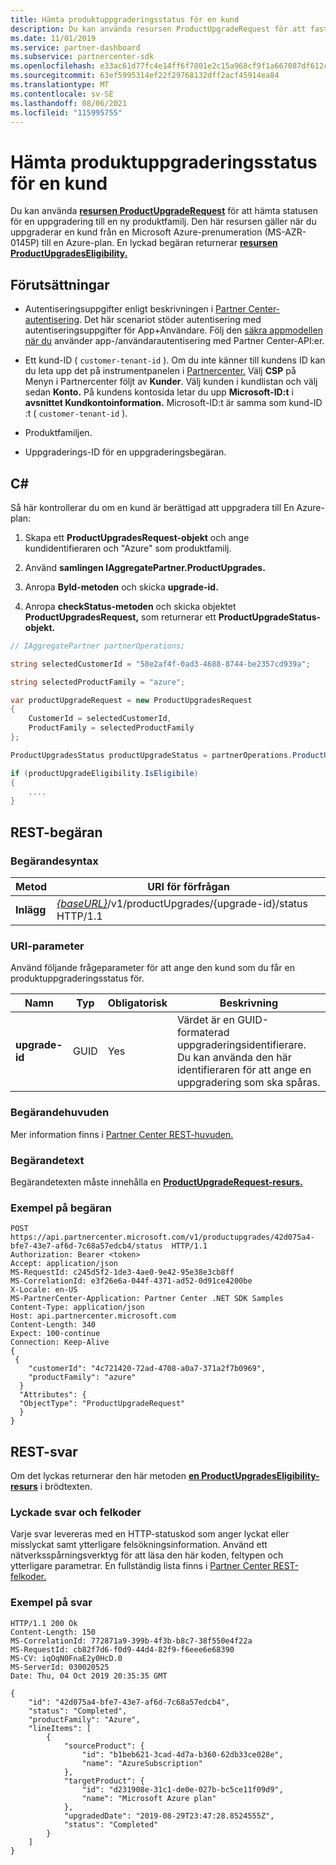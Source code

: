 ```yaml
---
title: Hämta produktuppgraderingsstatus för en kund
description: Du kan använda resursen ProductUpgradeRequest för att fastställa status för en produktuppgradering för en kund till en ny produktfamilj, till exempel från en Microsoft Azure-prenumeration (MS-AZR-0145P) till en Azure-plan.
ms.date: 11/01/2019
ms.service: partner-dashboard
ms.subservice: partnercenter-sdk
ms.openlocfilehash: e33ac61d77fc4e14ff6f7801e2c15a968cf9f1a667087df612c0f76b216f891a
ms.sourcegitcommit: 63ef5995314ef22f29768132dff2acf45914ea84
ms.translationtype: MT
ms.contentlocale: sv-SE
ms.lasthandoff: 08/06/2021
ms.locfileid: "115995755"
---
```

# <a name="get-the-product-upgrade-status-for-a-customer"></a>Hämta produktuppgraderingsstatus för en kund

Du kan använda [**resursen ProductUpgradeRequest**](product-upgrade-resources.md#productupgraderequest) för att hämta statusen för en uppgradering till en ny produktfamilj. Den här resursen gäller när du uppgraderar en kund från en Microsoft Azure-prenumeration (MS-AZR-0145P) till en Azure-plan. En lyckad begäran returnerar [**resursen ProductUpgradesEligibility.**](product-upgrade-resources.md#productupgradeseligibility)

## <a name="prerequisites"></a>Förutsättningar

- Autentiseringsuppgifter enligt beskrivningen i [Partner Center-autentisering](partner-center-authentication.md). Det här scenariot stöder autentisering med autentiseringsuppgifter för App+Användare. Följ den [säkra appmodellen när du](enable-secure-app-model.md) använder app-/användarautentisering med Partner Center-API:er.

- Ett kund-ID ( `customer-tenant-id` ). Om du inte känner till kundens ID kan du leta upp det på instrumentpanelen i [Partnercenter.](https://partner.microsoft.com/dashboard) Välj **CSP** på Menyn i Partnercenter följt av **Kunder**. Välj kunden i kundlistan och välj sedan **Konto.** På kundens kontosida letar du upp **Microsoft-ID:t** i **avsnittet Kundkontoinformation.** Microsoft-ID:t är samma som kund-ID :t ( `customer-tenant-id` ).

- Produktfamiljen.

- Uppgraderings-ID för en uppgraderingsbegäran.

## <a name="c"></a>C\#

Så här kontrollerar du om en kund är berättigad att uppgradera till En Azure-plan:

1. Skapa ett **ProductUpgradesRequest-objekt** och ange kundidentifieraren och "Azure" som produktfamilj.

2. Använd **samlingen IAggregatePartner.ProductUpgrades.**

3. Anropa **ById-metoden** och skicka **upgrade-id.**

4. Anropa **checkStatus-metoden** och skicka objektet **ProductUpgradesRequest,** som returnerar ett **ProductUpgradeStatus-objekt.**

```csharp
// IAggregatePartner partnerOperations;

string selectedCustomerId = "58e2af4f-0ad3-4688-8744-be2357cd939a";

string selectedProductFamily = "azure";

var productUpgradeRequest = new ProductUpgradesRequest
{
    CustomerId = selectedCustomerId,
    ProductFamily = selectedProductFamily
};

ProductUpgradesStatus productUpgradeStatus = partnerOperations.ProductUpgrades.ById(selectedUpgradeId).CheckStatus(productUpgradeRequest);

if (productUpgradeEligibility.IsEligibile)
{
    ....
}

```

## <a name="rest-request"></a>REST-begäran

### <a name="request-syntax"></a>Begärandesyntax

| Metod   | URI för förfrågan |
|----------|-----------------------------------------------------------------------------------------------|
| **Inlägg** | [*{baseURL}*](partner-center-rest-urls.md)/v1/productUpgrades/{upgrade-id}/status HTTP/1.1 |

### <a name="uri-parameter"></a>URI-parameter

Använd följande frågeparameter för att ange den kund som du får en produktuppgraderingsstatus för.

| Namn               | Typ | Obligatorisk | Beskrivning                                                                                 |
|--------------------|------|----------|---------------------------------------------------------------------------------------------|
| **upgrade-id** | GUID | Yes | Värdet är en GUID-formaterad uppgraderingsidentifierare. Du kan använda den här identifieraren för att ange en uppgradering som ska spåras. |

### <a name="request-headers"></a>Begärandehuvuden

Mer information finns i [Partner Center REST-huvuden.](headers.md)

### <a name="request-body"></a>Begärandetext

Begärandetexten måste innehålla en [**ProductUpgradeRequest-resurs.**](product-upgrade-resources.md#productupgraderequest)

### <a name="request-example"></a>Exempel på begäran

```http
POST https://api.partnercenter.microsoft.com/v1/productupgrades/42d075a4-bfe7-43e7-af6d-7c68a57edcb4/status  HTTP/1.1
Authorization: Bearer <token>
Accept: application/json
MS-RequestId: c245d5f2-1de3-4ae0-9e42-95e38e3cb8ff
MS-CorrelationId: e3f26e6a-044f-4371-ad52-0d91ce4200be
X-Locale: en-US
MS-PartnerCenter-Application: Partner Center .NET SDK Samples
Content-Type: application/json
Host: api.partnercenter.microsoft.com
Content-Length: 340
Expect: 100-continue
Connection: Keep-Alive
{
 {
    "customerId": "4c721420-72ad-4708-a0a7-371a2f7b0969",
    "productFamily": "azure"
  }
  "Attributes": {
  "ObjectType": "ProductUpgradeRequest"
  }
}
```

## <a name="rest-response"></a>REST-svar

Om det lyckas returnerar den här metoden [**en ProductUpgradesEligibility-resurs**](product-upgrade-resources.md#productupgradeseligibility) i brödtexten.

### <a name="response-success-and-error-codes"></a>Lyckade svar och felkoder

Varje svar levereras med en HTTP-statuskod som anger lyckat eller misslyckat samt ytterligare felsökningsinformation. Använd ett nätverksspårningsverktyg för att läsa den här koden, feltypen och ytterligare parametrar. En fullständig lista finns i [Partner Center REST-felkoder.](error-codes.md)

### <a name="response-example"></a>Exempel på svar

```http
HTTP/1.1 200 Ok
Content-Length: 150
MS-CorrelationId: 772871a9-399b-4f3b-b8c7-38f550e4f22a
MS-RequestId: cb82f7d6-f0d9-44d4-82f9-f6eee6e68390
MS-CV: iqOqN0FnaE2y0HcD.0
MS-ServerId: 030020525
Date: Thu, 04 Oct 2019 20:35:35 GMT

{
    "id": "42d075a4-bfe7-43e7-af6d-7c68a57edcb4",
    "status": "Completed",
    "productFamily": "Azure",
    "lineItems": [
        {
            "sourceProduct": {
                "id": "b1beb621-3cad-4d7a-b360-62db33ce028e",
                "name": "AzureSubscription"
            },
            "targetProduct": {
                "id": "d231908e-31c1-de0e-027b-bc5ce11f09d9",
                "name": "Microsoft Azure plan"
            },
            "upgradedDate": "2019-08-29T23:47:28.8524555Z",
            "status": "Completed"
        }
    ]
}

```
